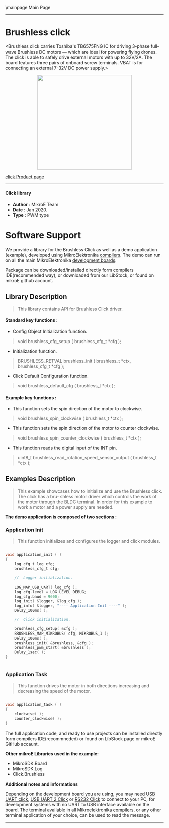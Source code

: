 \mainpage Main Page
 
---
# Brushless click

<Brushless click carries Toshiba's TB6575FNG IC for driving 3-phase full-wave Brushless DC motors — which are ideal for powering flying drones. The click is able to safely drive external motors with up to 32V/2A. The board features three pairs of onboard screw terminals. VBAT is for connecting an external 7-32V DC power supply.>

<p align="center">
  <img src="https://download.mikroe.com/images/click_for_ide/brushless_click.png" height=300px>
</p>

[click Product page](https://www.mikroe.com/brushless)

---

#### Click library 

- **Author**        : MikroE Team
- **Date**          : Jan 2020.
- **Type**          : PWM type

# Software Support

We provide a library for the Brushless Click 
as well as a demo application (example), developed using MikroElektronika 
[compilers](https://shop.mikroe.com/compilers). 
The demo can run on all the main MikroElektronika [development boards](https://shop.mikroe.com/development-boards).

Package can be downloaded/installed directly form compilers IDE(recommended way), or downloaded from our LibStock, or found on mikroE github account. 

## Library Description

> This library contains API for Brushless Click driver.

#### Standard key functions :

- Config Object Initialization function.
> void brushless_cfg_setup ( brushless_cfg_t *cfg ); 
 
- Initialization function.
> BRUSHLESS_RETVAL brushless_init ( brushless_t *ctx, brushless_cfg_t *cfg );

- Click Default Configuration function.
> void brushless_default_cfg ( brushless_t *ctx );


#### Example key functions :

- This function sets the spin direction of the motor to clockwise.
> void brushless_spin_clockwise ( brushless_t *ctx );
 
- This function sets the spin direction of the motor to counter clockwise.
> void brushless_spin_counter_clockwise ( brushless_t *ctx );

- This function reads the digital input of the INT pin.
> uint8_t brushless_read_rotation_speed_sensor_output ( brushless_t *ctx );

## Examples Description

> This example showcases how to initialize and use the Brushless click. The click has a bru-
> shless motor driver which controls the work of the motor through the BLDC terminal. In order
> for this example to work a motor and a power supply are needed. 

**The demo application is composed of two sections :**

### Application Init 

> This function initializes and configures the logger and click modules. 

```c

void application_init ( )
{
    log_cfg_t log_cfg;
    brushless_cfg_t cfg;

    //  Logger initialization.

    LOG_MAP_USB_UART( log_cfg );
    log_cfg.level = LOG_LEVEL_DEBUG;
    log_cfg.baud = 9600;
    log_init( &logger, &log_cfg );
    log_info( &logger, "---- Application Init ----" );
    Delay_100ms( );

    //  Click initialization.

    brushless_cfg_setup( &cfg );
    BRUSHLESS_MAP_MIKROBUS( cfg, MIKROBUS_1 );
    Delay_100ms( );
    brushless_init( &brushless, &cfg );
    brushless_pwm_start( &brushless );
    Delay_1sec( );
}
  
```

### Application Task

> This function drives the motor in both directions increasing and decreasing the speed of the motor.

```c

void application_task ( )
{    
    clockwise( );
    counter_clockwise( );
}  

```

The full application code, and ready to use projects can be  installed directly form compilers IDE(recommneded) or found on LibStock page or mikroE GitHub accaunt.

**Other mikroE Libraries used in the example:** 

- MikroSDK.Board
- MikroSDK.Log
- Click.Brushless

**Additional notes and informations**

Depending on the development board you are using, you may need 
[USB UART click](https://shop.mikroe.com/usb-uart-click), 
[USB UART 2 Click](https://shop.mikroe.com/usb-uart-2-click) or 
[RS232 Click](https://shop.mikroe.com/rs232-click) to connect to your PC, for 
development systems with no UART to USB interface available on the board. The 
terminal available in all Mikroelektronika 
[compilers](https://shop.mikroe.com/compilers), or any other terminal application 
of your choice, can be used to read the message.

---

